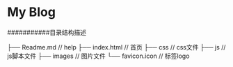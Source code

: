 My Blog
===========================

###########目录结构描述

├── Readme.md   // help
├── index.html  // 首页
├── css  // css文件
├── js  // js脚本文件
├── images  // 图片文件
    └── favicon.icon  // 标签logo